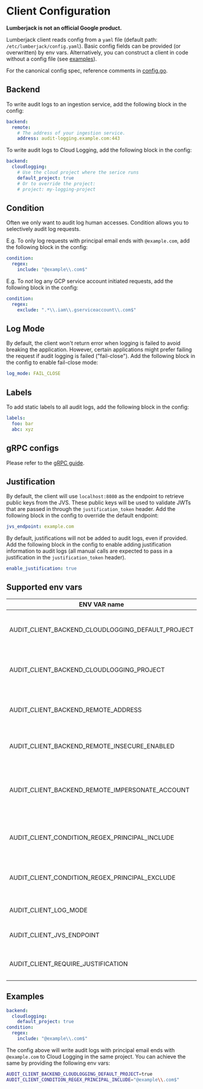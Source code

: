 # Client Configuration

**Lumberjack is not an official Google product.**

Lumberjack client reads config from a `yaml` file (default path:
`/etc/lumberjack/config.yaml`). Basic config fields can be provided (or
overwritten) by env vars. Alternatively, you can construct a client in code
without a config file (see [examples](./clients.md)).

For the canonical config spec, reference comments in
[config.go](clients/go/apis/v1alpha1/config.go).

## Backend

To write audit logs to an ingestion service, add the following block in the
config:

```yaml
backend:
  remote:
    # The address of your ingestion service.
    address: audit-logging.example.com:443
```

To write audit logs to Cloud Logging, add the following block in the config:

```yaml
backend:
  cloudlogging:
    # Use the cloud project where the serice runs
    default_project: true
    # Or to override the project:
    # project: my-logging-project
```

## Condition

Often we only want to audit log human accesses. Condition allows you to
selectively audit log requests.

E.g. To only log requests with principal email ends with `@example.com`, add the
following block in the config:

```yaml
condition:
  regex:
    include: "@example\\.com$"
```

E.g. To *not* log any GCP service account initiated requests, add the following
block in the config:

```yaml
condition:
  regex:
    exclude: ".*\\.iam\\.gserviceaccount\\.com$"
```

## Log Mode

By default, the client won't return error when logging is failed to avoid
breaking the application. However, certain applications might prefer failing the
request if audit logging is failed ("fail-close"). Add the following block in
the config to enable fail-close mode:

```yaml
log_mode: FAIL_CLOSE
```

## Labels

To add static labels to all audit logs, add the following block in the config:

```yaml
labels:
  foo: bar
  abc: xyz
```

## gRPC configs

Please refer to the [gRPC guide](./grpc.md).

## Justification

By default, the client will use `localhost:8080` as the endpoint to retrieve public keys from the JVS.
These public keys will be used to validate JWTs that are passed in through the `justification_token` header.
Add the following block in the config to override the default endpoint:

```yaml
jvs_endpoint: example.com
```

By default, justifications will not be added to audit logs, even if provided.
Add the following block in the config to enable adding justification information to audit logs
(all manual calls are expected to pass in a justification in the `justification_token` header).

```yaml
enable_justification: true
```

## Supported env vars

| ENV VAR name                                      | Description                                                                        |
| ------------------------------------------------- | ---------------------------------------------------------------------------------- |
| AUDIT_CLIENT_BACKEND_CLOUDLOGGING_DEFAULT_PROJECT | Audit logging directly to cloud logging in the default project                     |
| AUDIT_CLIENT_BACKEND_CLOUDLOGGING_PROJECT         | Audit logging directly to cloud logging in the given project                       |
| AUDIT_CLIENT_BACKEND_REMOTE_ADDRESS               | Audit logging to an ingestion gRPC service in the given address                    |
| AUDIT_CLIENT_BACKEND_REMOTE_INSECURE_ENABLED      | Audit logging to an ingestion gRPC service insecurely                              |
| AUDIT_CLIENT_BACKEND_REMOTE_IMPERSONATE_ACCOUNT   | Audit logging to an ingestion gRPC service impersonating the given service account |
| AUDIT_CLIENT_CONDITION_REGEX_PRINCIPAL_INCLUDE    | Include the matching request principals in audit logging                           |
| AUDIT_CLIENT_CONDITION_REGEX_PRINCIPAL_EXCLUDE    | Exclude the matching request principals in audit logging                           |
| AUDIT_CLIENT_LOG_MODE                             | Whether to fail-close audit logging                                                |
| AUDIT_CLIENT_JVS_ENDPOINT                         | (Experimental) The JVS JWKs address                                                |
| AUDIT_CLIENT_REQUIRE_JUSTIFICATION                | (Experimental) Whether to require justification                                    |

## Examples

```yaml
backend:
  cloudlogging:
    default_project: true
condition:
  regex:
    include: "@example\\.com$"
```

The config above will write audit logs with principal email ends with
`@example.com` to Cloud Logging in the same project. You can achieve the same by
providing the following env vars:

```sh
AUDIT_CLIENT_BACKEND_CLOUDLOGGING_DEFAULT_PROJECT=true
AUDIT_CLIENT_CONDITION_REGEX_PRINCIPAL_INCLUDE="@example\\.com$"
```
